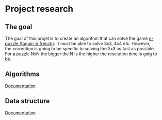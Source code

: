 # Project research

## The goal
The goal of this projet is to create an algorithm that can solve the game [n-puzzle (taquin in french)](https://en.wikipedia.org/wiki/15_puzzle). It must be able to solve 3x3, 4x4 etc. However, the correction is going to be specific to solving the 3x3 as fast as possible.  
For a puzzle NxN the bigger the N is the higher the resolution time is goig to be.  

## Algorithms

[Documentation](/Documentation/Algorithm.md)

## Data structure
[Documentation](/Documentation/Node.md)
